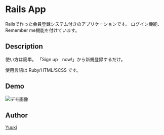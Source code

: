 # Rails App

Railsで作った会員登録システム付きのアプリケーションです。
ログイン機能、Remember me機能を付けています。

## Description

使い方は簡単。
「Sign up　now!」から新規登録するだけ。

使用言語は Ruby/HTML/SCSS です。

## Demo
![デモ画像](https://yuukitetsuya.github.io/Pooks/image/topimage.png "sample")

## Author

[Yuuki](https://github.com/YuukiTetsuya)
